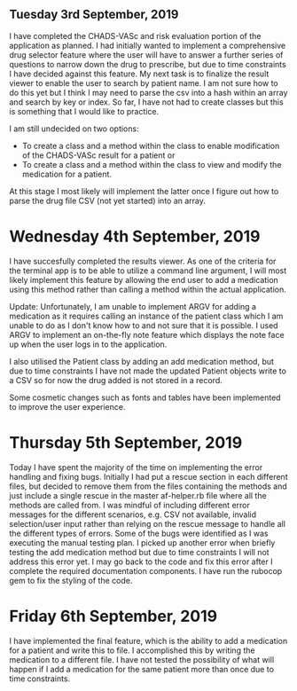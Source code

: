 ## Tuesday 3rd September, 2019 ##

I have completed the CHADS-VASc and risk evaluation portion of the application as planned.
I had initially wanted to implement a comprehensive drug selector feature where the user will have to answer a further series of questions to narrow down the drug to prescribe, but due to time constraints I have decided against this feature.
My next task is to finalize the result viewer to enable the user to search by patient name. I am not sure how to do this yet but I think I may need to parse the csv into a hash within an array and search by key or index.
So far, I have not had to create classes but this is something that I would like to practice.

I am still undecided on two options:

* To create a class and a method within the class to enable modification of the CHADS-VASc result for a patient
    or
* To create a class and a method within the class to view and modify the medication for a patient. 

At this stage I most likely will implement the latter once I figure out how to parse the drug file CSV (not yet started) into an array.

# Wednesday 4th September, 2019 #
I have succesfully completed the results viewer.
As one of the criteria for the terminal app is to be able to utilize a command line argument, I will most likely implement this feature by allowing the end user to add a medication using this method rather than calling a method within the actual application. 

Update: Unfortunately, I am unable to implement ARGV for adding a medication as it requires calling an instance of the patient class which I am unable to do as I don't know how to and not sure that it is possible. I used ARGV to implement an on-the-fly note feature which displays the note face up when the user logs in to the application.

I also utilised the Patient class by adding an add medication method, but due to time constraints I have not made the updated Patient objects write to a CSV so for now the drug added is not stored in a record.

Some cosmetic changes such as fonts and tables have been implemented to improve the user experience.

# Thursday 5th September, 2019 #
Today I have spent the majority of the time on implementing the error handling and fixing bugs.
Initially I had put a rescue section in each different files, but decided to remove them from the files containing the methods and just include a single rescue in the master af-helper.rb file where all the methods are called from.
I was mindful of including different error messages for the different scenarios, e.g. CSV not available, invalid selection/user input rather than relying on the rescue message to handle all the different types of errors.
Some of the bugs were identified as I was executing the manual testing plan. I picked up another error when briefly testing the add medication method but due to time constraints I will not address this error yet. I may go back to the code and fix this error after I complete the required documentation components.
I have run the rubocop gem to fix the styling of the code.

# Friday 6th September, 2019 #
I have implemented the final feature, which is the ability to add a medication for a patient and write this to file.
I accomplished this by writing the medication to a different file. 
I have not tested the possibility of what will happen if I add a medication for the same patient more than once due to time constraints.



